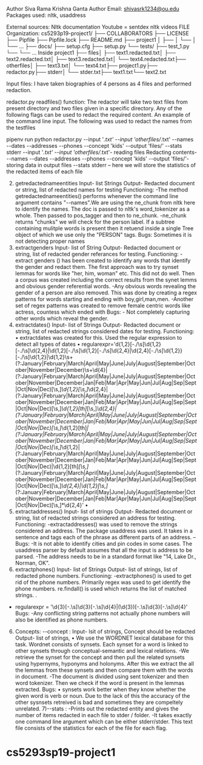 Author Siva Rama Krishna Ganta Author Email: shivasrk1234@ou.edu Packages used: nltk, usaddress

External sources:
Nltk documentation
Youtube = sentdex nltk videos
FILE Organization:
cs5293p19-project1/
├── COLLABORATORS
├── LICENSE
├── Pipfile
├── Pipfile.lock
├── README.md
├── project1
│   ├── 
│   └── 
│   └── ... 
├── docs/
├── setup.cfg
├── setup.py
└── tests/
    ├── test_1.py
    └── 
    └── ... 
Inside project1
├── files│   ├── text1.redacted.txt│   ├── text2.redacted.txt│   ├── text3.redacted.txt│   └── text4.redacted.txt├── otherfiles│   ├── text3.txt│   └── text4.txt├── project1.py├── redactor.py├── stderr│   └── stder.txt├── text1.txt└── text2.txt




Input files: I have taken biographies of 4 persons as 4 files and performed redaction.


redactor.py
readfiles() function:
The redactor will take two text files from present directory and two files given in a specific directory.
Any of the following flags can be used to redact the required content.
An example of the command line input. The following was used to redact the names from the testfiles 

pipenv run python redactor.py --input '*.txt' --input 'otherfiles/*.txt' --names --dates --addresses --phones --concept 'kids' --output 'files/' --stats stderr
--input '*.txt' --input 'otherfiles/*.txt'- reading files
Redacting contents---names --dates --addresses --phones --concept 'kids'
--output 'files/'- storing data in output files
--stats stderr – here we will store the statistics of the redacted items of each file





2) getredactednameentities
Input- list Strings
Output- Redacted document or string, list of redacted names for testing 
Functioning: -The method getredactednameentities() performs whenever the command line argument contains "--names".We are using the ne_chunk from nltk here to identify the names. The doc is passed to nltk's word_tokenizer as a whole. Then passed to pos_tagger and then to ne_chunk. -ne_chunk returns "chunks"  we will check for the person label. If a subtree containing mulitple words is present then it retuend inside a single Tree object of which we use only the "PERSON" tags. 
Bugs:
Sometimes it is not detecting proper names
2) extractgenders
Input- list of String 
Output- Redacted document or string, list of redacted gender referances for testing.
Functioning: -extract genders () has been created to identify any words that identify the gender and redact them. The first approach was to try synset lemmas for words like "her, him, woman" etc. This did not do well. Then a corpus was created including the correct results from the synet lemms and obvious gender referential words. -Any obvious words revealing the gender of a person are also removed. This was done by creating a regex patterns for words starting and ending with boy,girl,man,men. -Another set of regex patterns was created to remove female centric words like actress, countess which ended with 
Bugs: - Not completely capturing other words which reveal the gender.
3) extractdates()
Input- list of Strings
Output- Redacted document or string, list of redacted strings considered dates for testing. Functioning:
•	extractdates was created for this. Used the regular expression to detect all types of dates
•	regularexpr='d{1,2}[-\./\s]\d{1,2}[-\./\s]\d{2,4}|\d{1,2}[-\./\s]\d{1,2}[-\./\s]\d{2,4}|\d{2,4}[-\./\s]\d{1,2}}[-\./\s]\d{1,2}|\d{1,2}\s+(?:January|February|March|April|May|June|July|August|September|October|November|December)\s+\d{4}|(?:January|February|March|April|May|June|July|August|September|October|November|December|Jan|Feb|Mar|Apr|May|Jun|Jul|Aug|Sep|Sept|Oct|Nov|Dec)[\s,]*\d{1,2}[\s,]*\d{2,4}|(?:January|February|March|April|May|June|July|August|September|October|November|December|Jan|Feb|Mar|Apr|May|Jun|Jul|Aug|Sep|Sept|Oct|Nov|Dec)[\s,]*\d{1,2}[th]*[\s,]*\d{2,4}|(?:January|February|March|April|May|June|July|August|September|October|November|December|Jan|Feb|Mar|Apr|May|Jun|Jul|Aug|Sep|Sept|Oct|Nov|Dec)[\s,]*\d{1,2}[th]*|(?:January|February|March|April|May|June|July|August|September|October|November|December|Jan|Feb|Mar|Apr|May|Jun|Jul|Aug|Sep|Sept|Oct|Nov|Dec)[\s,]*\d{1,2}|(?:January|February|March|April|May|June|July|August|September|October|November|December|Jan|Feb|Mar|Apr|May|Jun|Jul|Aug|Sep|Sept|Oct|Nov|Dec)|\d{1,2}[th]*[\s,]*(?:January|February|March|April|May|June|July|August|September|October|November|December|Jan|Feb|Mar|Apr|May|Jun|Jul|Aug|Sep|Sept|Oct|Nov|Dec)[\s,]*\d{2,4}|\d{1,2}[\s,]*(?:January|February|March|April|May|June|July|August|September|October|November|December|Jan|Feb|Mar|Apr|May|Jun|Jul|Aug|Sep|Sept|Oct|Nov|Dec)[\s,]*\d{2,4}'
•	
 4) extractaddresses()
Input- list of strings
 Output- Redacted document or string, list of redacted strings considered an address for testing. 
Functioning: -extractaddresses() was used to remove the strings considered an address. The package usaddress was used. It takes in a sentence and tags each of the phrase as different parts of an address. –
 Bugs: -It is not able to identify cities and pin codes in some cases. The usaddress parser by default assumes that all the input is address to be parsed. -The address needs to be in a standard format like "14, Lake Dr., Norman, OK".
5) extractphones()
Input- list of Strings
 Output- list of strings, list of redacted phone numbers.
 Functioning: -extractphones() is used to get rid of the phone numbers. Primarily regex was used to get identify the phone numbers. re.findall() is used which returns the list of matched strings. .
- regularexpr = '\d{3}[-\.\s]\d{3}[-\.\s]\d{4}|\(\d{3}\)[-\.\s]\d{3}[-\.\s]\d{4}'
 Bugs: -Any conflicting string patterns not actually phone numbers will also be identified as phone numbers.
6) Concepts: --concept :
Input- lsit of strings, Concept should be redacted 
Output- list of strings, 
•	We use the WORDNET lexical database for this task. Wordnet consists of synsets. Each synset for a word is linked to other synsets through conceptual-semantic and lexical relations. -We retrieve the synset for the concept and then pull the related synsets using hypernyms, hyponyms and holonyms. After this we extract the all the lemmas from these synsets and then compare them with the words in document. -The document is divided using sent tokenizer and then word tokenizer. Then we check if the word is present in the lemmas extracted. 
Bugs:
•	synsets work better when they know whether the given word is verb or noun. Due to the lack of this the accuracy of the other sysnsets retreived is bad and sometimes they are compeltely unrelated. 
7)--stats :
-Prints out the redacted entity  and gives the number of items redacted in each file to stder / folder. -It takes exactly one command line argument which can be either stderr/stder. This text file consists of the statistics for each of the file for each flag.


# cs5293sp19-project1
